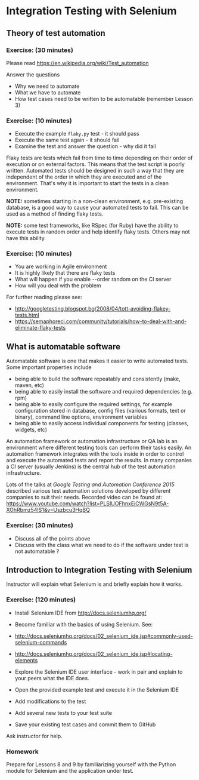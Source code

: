 # Integration Testing with Selenium

## Theory of test automation

### Exercise: (30 minutes)

Please read
https://en.wikipedia.org/wiki/Test_automation

Answer the questions
* Why we need to automate
* What we have to automate
* How test cases need to be written to be automatable
(remember Lesson 3)


### Exercise: (10 minutes)

* Execute the example `flaky.py` test - it should pass
* Execute the same test again - it should fail
* Examine the test and answer the question - why did it fail

Flaky tests are tests which fail from time to time depending on their
order of execution or on external factors. This means that the test script
is poorly written. Automated tests should be designed in such a way that they
are independent of the order in which they are executed and of the
environment. That's why it is important to start the tests in a clean
environment.

**NOTE:** sometimes starting in a non-clean environment, e.g. pre-existing
database, is a good way to cause your automated tests to fail. This can be used
as a method of finding flaky tests.

**NOTE:** some test frameworks, like RSpec (for Ruby) have the ability to
execute tests in random order and help identify flaky tests. Others may not
have this ability.

### Exercise: (10 minutes)

* You are working in Agile environment
* It is highly likely that there are flaky tests
* What will happen if you enable --order random on the CI server
* How will you deal with the problem


For further reading please see:
* http://googletesting.blogspot.bg/2008/04/tott-avoiding-flakey-tests.html
* https://semaphoreci.com/community/tutorials/how-to-deal-with-and-eliminate-flaky-tests




## What is automatable software

Automatable software is one that makes it easier to write automated tests.
Some important properties include
* being able to build the software repeatably and consistently (make, maven, etc)
* being able to easily install the software and required dependencies (e.g. rpm)
* being able to easily configure the required settings, for example configuration
stored in database, config files (various formats, text or binary), command line
options, environment variables
* being able to easily access individual components for testing (classes, widgets,
etc)

An automation framework or automation infrastructure or QA lab is an environment
where different testing tools can perform their tasks easily. An automation
framework integrates with the tools inside in order to control and execute
the automated tests and report the results. In many companies a CI server
(usually Jenkins) is the central hub of the test automation infrastructure.

Lots of the talks at *Google Testing and Automation Conference 2015* described
various test automation solutions developed by different companies to suit their
needs. Recorded video can be found at:
https://www.youtube.com/watch?list=PLSIUOFhnxEiCWGsN9t5A-XOhRbmz54IS1&v=Uszbcu3HqBQ


### Exercise: (30 minutes)

* Discuss all of the points above
* Discuss with the class what we need to do if the software under test
is not automatable ?


## Introduction to Integration Testing with Selenium

Instructor will explain what Selenium is and briefly explain how it works.

### Exercise: (120 minutes)

* Install Selenium IDE from http://docs.seleniumhq.org/
* Become familiar with the basics of using Selenium. See:
 * http://docs.seleniumhq.org/docs/02_selenium_ide.jsp#commonly-used-selenium-commands
 * http://docs.seleniumhq.org/docs/02_selenium_ide.jsp#locating-elements
* Explore the Selenium IDE user interface - work in pair and explain to your
peers what the IDE does.
* Open the provided example test and execute it in the Selenium IDE
* Add modifications to the test
* Add several new tests to your test suite

* Save your existing test cases and commit them to GitHub


Ask instructor for help.


### Homework

Prepare for Lessons 8 and 9 by familiarizing yourself with the Python
module for Selenium and the application under test.
